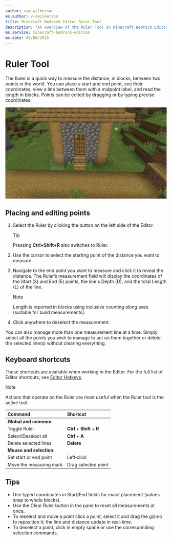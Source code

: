 ```yaml
---
author: cam-wilkerson
ms.author: v-cwilkerson
title: Minecraft Bedrock Editor Ruler Tool
description: "An overview of the Ruler Tool in Minecraft Bedrock Editor"
ms.service: minecraft-bedrock-edition
ms.date: 09/08/2025
---
```

# Ruler Tool

The Ruler is a quick way to measure the distance, in blocks, between two points in the world. You can place a start and end point, see their coordinates, view a line between them with a midpoint label, and read the length in blocks. Points can be edited by dragging or by typing precise coordinates.

![Ruler tool used to measure the distance between two points](media/GIFs/Ruler.gif)


## Placing and editing points

1.	Select the Ruler by clicking the button on the left side of the Editor.

    > [!Tip]
    > Pressing **Ctrl+Shift+R** also switches to Ruler.

2.	Use the cursor to select the starting point of the distance you want to measure.

3.	Navigate to the end point you want to measure and click it to reveal the distance. The Ruler’s measurement field will display the coordinates of the Start (S) and End (E) points, the line's Depth (D), and the total Length (L) of the line.
    > [!NOTE]
    > Length is reported in blocks using inclusive counting along axes (suitable for build measurements).

4.	Click anywhere to deselect the measurement.

You can also manage more than one measurement line at a time. Simply select all the points you wish to manage to act on them together or delete the selected line(s) without clearing everything.


## Keyboard shortcuts

These shortcuts are available when working in the Editor. For the full list of Editor shortcuts, see [Editor Hotkeys](../BedrockEditor/EditorKeyboardInputs.md).
> [!NOTE]
> Actions that operate on the Ruler are most useful when the Ruler tool is the active tool. 

|Command |Shortcut |
|:-------|:-------|
|**Global and common**:|
| Toggle Ruler|**Ctrl** + **Shift** + **R**|
|Select/Deselect all|**Ctrl** + **A**|
|Delete selected lines|**Delete**|
|**Mouse and selection**:||
|Set start or end point|Left‑click|
|Move the measuring mark|Drag selected point|


## Tips
- Use typed coordinates in Start/End fields for exact placement (values snap to whole blocks).
- Use the Clear Ruler button in the pane to reset all measurements at once.
- To reselect and move a point click a point, select it and drag the gizmo to reposition it; the line and distance update in real-time.
- To deselect a point, click in empty space or use the corresponding selection commands.


